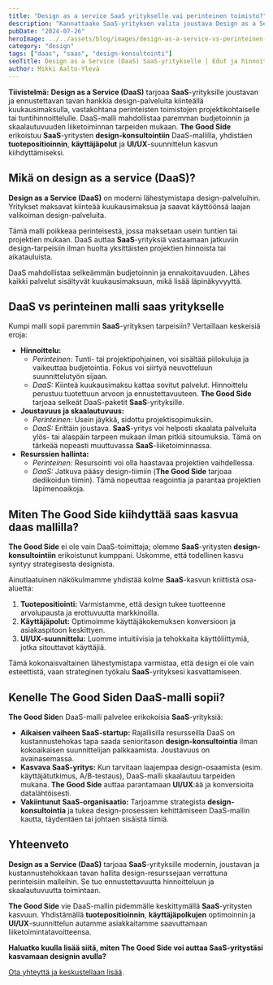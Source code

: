```yaml
---
title: "Design as a service SaaS yritykselle vai perinteinen toimisto?"
description: "Kannattaako SaaS-yrityksen valita joustava Design as a Service (DaaS) vai perinteinen design-toimisto? Vertailu ja The Good Side -ratkaisu."
pubDate: "2024-07-26"
heroImage: ../../assets/blog/images/design-as-a-service-vs-perinteinen-design-toiminta/featured.webp
category: "design"
tags: ["daas", "saas", "design-konsultointi"]
seoTitle: Design as a Service (DaaS) SaaS-yritykselle | Edut ja hinnoittelu
author: Mikki Aalto-Ylevä
---
```


**Tiivistelmä:** **Design as a Service (DaaS)** tarjoaa **SaaS**-yrityksille joustavan ja ennustettavan tavan hankkia design-palveluita kiinteällä kuukausimaksulla, vastakohtana perinteisten toimistojen projektikohtaiselle tai tuntihinnoittelulle. DaaS-malli mahdollistaa paremman budjetoinnin ja skaalautuvuuden liiketoiminnan tarpeiden mukaan. **The Good Side** erikoistuu **SaaS**-yritysten **design-konsultointiin** DaaS-mallilla, yhdistäen **tuotepositioinnin**, **käyttäjäpolut** ja **UI/UX**-suunnittelun kasvun kiihdyttämiseksi.

## Mikä on design as a service (DaaS)?

**Design as a Service (DaaS)** on moderni lähestymistapa design-palveluihin. Yritykset maksavat kiinteää kuukausimaksua ja saavat käyttöönsä laajan valikoiman design-palveluita.

Tämä malli poikkeaa perinteisestä, jossa maksetaan usein tuntien tai projektien mukaan. DaaS auttaa **SaaS**-yrityksiä vastaamaan jatkuviin design-tarpeisiin ilman huolta yksittäisten projektien hinnoista tai aikatauluista.

DaaS mahdollistaa selkeämmän budjetoinnin ja ennakoitavuuden. Lähes kaikki palvelut sisältyvät kuukausimaksuun, mikä lisää läpinäkyvyyttä.

## DaaS vs perinteinen malli saas yritykselle

Kumpi malli sopii paremmin **SaaS**-yrityksen tarpeisiin? Vertaillaan keskeisiä eroja:

*   **Hinnoittelu:**
    *   *Perinteinen:* Tunti- tai projektipohjainen, voi sisältää piilokuluja ja vaikeuttaa budjetointia. Fokus voi siirtyä neuvotteluun suunnittelutyön sijaan.
    *   *DaaS:* Kiinteä kuukausimaksu kattaa sovitut palvelut. Hinnoittelu perustuu tuotettuun arvoon ja ennustettavuuteen. **The Good Side** tarjoaa selkeät DaaS-paketit **SaaS**-yrityksille.
*   **Joustavuus ja skaalautuvuus:**
    *   *Perinteinen:* Usein jäykkä, sidottu projektisopimuksiin.
    *   *DaaS:* Erittäin joustava. **SaaS**-yritys voi helposti skaalata palveluita ylös- tai alaspäin tarpeen mukaan ilman pitkiä sitoumuksia. Tämä on tärkeää nopeasti muuttuvassa **SaaS**-liiketoiminnassa.
*   **Resurssien hallinta:**
    *   *Perinteinen:* Resursointi voi olla haastavaa projektien vaihdellessa.
    *   *DaaS:* Jatkuva pääsy design-tiimiin (**The Good Side** tarjoaa dedikoidun tiimin). Tämä nopeuttaa reagointia ja parantaa projektien läpimenoaikoja.

## Miten The Good Side kiihdyttää saas kasvua daas mallilla?

**The Good Side** ei ole vain DaaS-toimittaja; olemme **SaaS**-yritysten **design-konsultointiin** erikoistunut kumppani. Uskomme, että todellinen kasvu syntyy strategisesta designista.

Ainutlaatuinen näkökulmamme yhdistää kolme **SaaS**-kasvun kriittistä osa-aluetta:

1.  **Tuotepositiointi:** Varmistamme, että design tukee tuotteenne arvolupausta ja erottuvuutta markkinoilla.
2.  **Käyttäjäpolut:** Optimoimme käyttäjäkokemuksen konversioon ja asiakaspitoon keskittyen.
3.  **UI/UX-suunnittelu:** Luomme intuitiivisia ja tehokkaita käyttöliittymiä, jotka sitouttavat käyttäjiä.

Tämä kokonaisvaltainen lähestymistapa varmistaa, että design ei ole vain esteettistä, vaan strateginen työkalu **SaaS**-yrityksesi kasvattamiseen.

## Kenelle The Good Siden DaaS-malli sopii?

**The Good Side**n DaaS-malli palvelee erikokoisia **SaaS**-yrityksiä:

*   **Aikaisen vaiheen SaaS-startup:** Rajallisilla resursseilla DaaS on kustannustehokas tapa saada senioritason **design-konsultointia** ilman kokoaikaisen suunnittelijan palkkaamista. Joustavuus on avainasemassa.
*   **Kasvava SaaS-yritys:** Kun tarvitaan laajempaa design-osaamista (esim. käyttäjätutkimus, A/B-testaus), DaaS-malli skaalautuu tarpeiden mukana. **The Good Side** auttaa parantamaan **UI/UX**:ää ja konversioita datalähtöisesti.
*   **Vakiintunut SaaS-organisaatio:** Tarjoamme strategista **design-konsultointia** ja tukea design-prosessien kehittämiseen DaaS-mallin kautta, täydentäen tai johtaen sisäistä tiimiä.

## Yhteenveto

**Design as a Service (DaaS)** tarjoaa **SaaS**-yrityksille modernin, joustavan ja kustannustehokkaan tavan hallita design-resurssejaan verrattuna perinteisiin malleihin. Se tuo ennustettavuutta hinnoitteluun ja skaalautuvuutta toimintaan.

**The Good Side** vie DaaS-mallin pidemmälle keskittymällä **SaaS**-yritysten kasvuun. Yhdistämällä **tuotepositioinnin**, **käyttäjäpolkujen** optimoinnin ja **UI/UX**-suunnittelun autamme asiakkaitamme saavuttamaan liiketoimintatavoitteensa.

**Haluatko kuulla lisää siitä, miten The Good Side voi auttaa SaaS-yritystäsi kasvamaan designin avulla?**

[Ota yhteyttä ja keskustellaan lisää](/fi/contact).